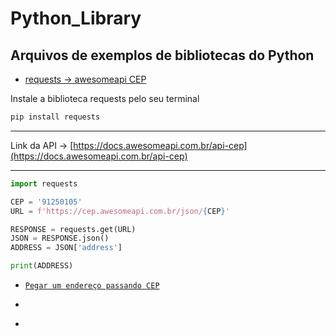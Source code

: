 # Python_Library

## Arquivos de exemplos de bibliotecas do Python

* [requests -> awesomeapi CEP](./get_address_by_cep.py)

Instale a biblioteca requests pelo seu terminal

```bash
pip install requests
```

----
Link da API -> [https://docs.awesomeapi.com.br/api-cep](https://docs.awesomeapi.com.br/api-cep)

----

```python
import requests

CEP = '91250105'
URL = f'https://cep.awesomeapi.com.br/json/{CEP}'

RESPONSE = requests.get(URL)
JSON = RESPONSE.json()
ADDRESS = JSON['address']

print(ADDRESS)

```

* [`Pegar um endereço passando CEP`](./get_address_by_cep.py)

* []()
* []()
